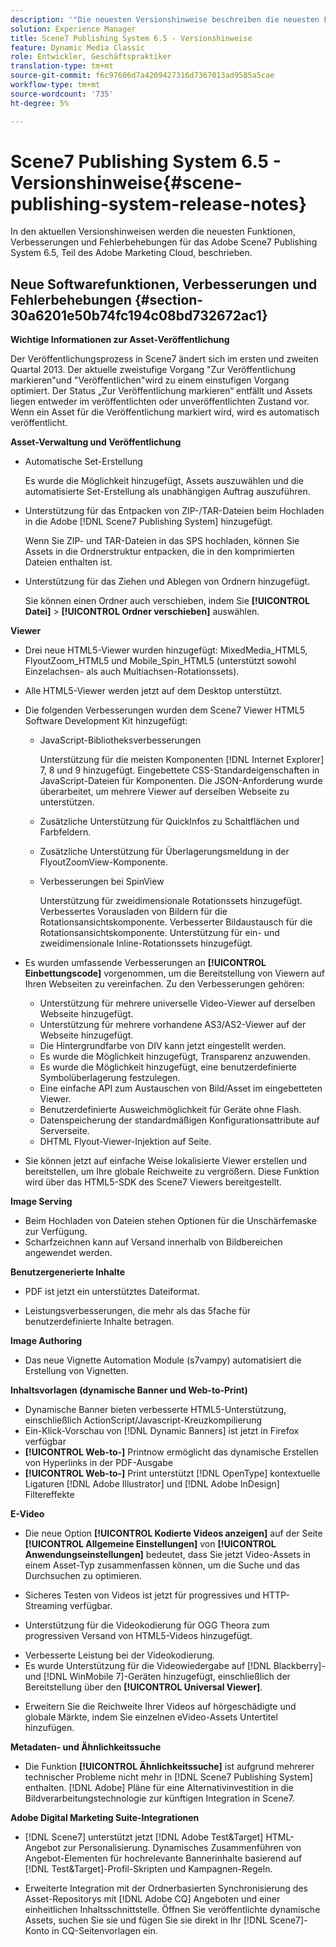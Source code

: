 ```yaml
---
description: '"Die neuesten Versionshinweise beschreiben die neuesten Funktionen, Verbesserungen und Fehlerbehebungen für Adobe Scene7 Publishing System 6.5, Teil der Adobe Experience Manager-Lösung in der Adobe Marketing Cloud."'
solution: Experience Manager
title: Scene7 Publishing System 6.5 - Versionshinweise
feature: Dynamic Media Classic
role: Entwickler, Geschäftspraktiker
translation-type: tm+mt
source-git-commit: f6c97606d7a4209427316d7367013ad9585a5cae
workflow-type: tm+mt
source-wordcount: '735'
ht-degree: 5%

---
```



# Scene7 Publishing System 6.5 - Versionshinweise{#scene-publishing-system-release-notes}

In den aktuellen Versionshinweisen werden die neuesten Funktionen, Verbesserungen und Fehlerbehebungen für das Adobe Scene7 Publishing System 6.5, Teil des Adobe Marketing Cloud, beschrieben.

## Neue Softwarefunktionen, Verbesserungen und Fehlerbehebungen {#section-30a6201e50b74fc194c08bd732672ac1}

**Wichtige Informationen zur Asset-Veröffentlichung**

Der Veröffentlichungsprozess in Scene7 ändert sich im ersten und zweiten Quartal 2013. Der aktuelle zweistufige Vorgang &quot;Zur Veröffentlichung markieren&quot;und &quot;Veröffentlichen&quot;wird zu einem einstufigen Vorgang optimiert. Der Status „Zur Veröffentlichung markieren“ entfällt und Assets liegen entweder im veröffentlichten oder unveröffentlichten Zustand vor. Wenn ein Asset für die Veröffentlichung markiert wird, wird es automatisch veröffentlicht. 

**Asset-Verwaltung und Veröffentlichung**

* Automatische Set-Erstellung

   Es wurde die Möglichkeit hinzugefügt, Assets auszuwählen und die automatisierte Set-Erstellung als unabhängigen Auftrag auszuführen.
* Unterstützung für das Entpacken von ZIP-/TAR-Dateien beim Hochladen in die Adobe [!DNL Scene7 Publishing System] hinzugefügt.

   Wenn Sie ZIP- und TAR-Dateien in das SPS hochladen, können Sie Assets in die Ordnerstruktur entpacken, die in den komprimierten Dateien enthalten ist.

* Unterstützung für das Ziehen und Ablegen von Ordnern hinzugefügt.

   Sie können einen Ordner auch verschieben, indem Sie **[!UICONTROL Datei]** > **[!UICONTROL Ordner verschieben]** auswählen.

**Viewer**

* Drei neue HTML5-Viewer wurden hinzugefügt: MixedMedia_HTML5, FlyoutZoom_HTML5 und Mobile_Spin_HTML5 (unterstützt sowohl Einzelachsen- als auch Multiachsen-Rotationssets).

<!-- 
  [More information](http://help.adobe.com/en_US/scene7/using/WS6E593DEA-7D81-4cd6-84B0-85E8BB274176.html#WS1c46793299cf21d77e926d1613177f0a020-8000.html).  -->
* Alle HTML5-Viewer werden jetzt auf dem Desktop unterstützt.

<!--   [More information](http://help.adobe.com/en_US/scene7/using/WS6E593DEA-7D81-4cd6-84B0-85E8BB274176.html#WS1c46793299cf21d77e926d1613177f0a020-8000.html). -->
* Die folgenden Verbesserungen wurden dem Scene7 Viewer HTML5 Software Development Kit hinzugefügt:

   * JavaScript-Bibliotheksverbesserungen

      Unterstützung für die meisten Komponenten [!DNL Internet Explorer] 7, 8 und 9 hinzugefügt. Eingebettete CSS-Standardeigenschaften in JavaScript-Dateien für Komponenten. Die JSON-Anforderung wurde überarbeitet, um mehrere Viewer auf derselben Webseite zu unterstützen.

   * Zusätzliche Unterstützung für QuickInfos zu Schaltflächen und Farbfeldern.
   * Zusätzliche Unterstützung für Überlagerungsmeldung in der FlyoutZoomView-Komponente.
   * Verbesserungen bei SpinView

      Unterstützung für zweidimensionale Rotationssets hinzugefügt. Verbessertes Vorausladen von Bildern für die Rotationsansichtskomponente. Verbesserter Bildaustausch für die Rotationsansichtskomponente. Unterstützung für ein- und zweidimensionale Inline-Rotationssets hinzugefügt.

* Es wurden umfassende Verbesserungen an **[!UICONTROL Einbettungscode]** vorgenommen, um die Bereitstellung von Viewern auf Ihren Webseiten zu vereinfachen. Zu den Verbesserungen gehören:

   * Unterstützung für mehrere universelle Video-Viewer auf derselben Webseite hinzugefügt.
   * Unterstützung für mehrere vorhandene AS3/AS2-Viewer auf der Webseite hinzugefügt.
   * Die Hintergrundfarbe von DIV kann jetzt eingestellt werden.
   * Es wurde die Möglichkeit hinzugefügt, Transparenz anzuwenden.
   * Es wurde die Möglichkeit hinzugefügt, eine benutzerdefinierte Symbolüberlagerung festzulegen.
   * Eine einfache API zum Austauschen von Bild/Asset im eingebetteten Viewer.
   * Benutzerdefinierte Ausweichmöglichkeit für Geräte ohne Flash.
   * Datenspeicherung der standardmäßigen Konfigurationsattribute auf Serverseite.
   * DHTML Flyout-Viewer-Injektion auf Seite.

* Sie können jetzt auf einfache Weise lokalisierte Viewer erstellen und bereitstellen, um Ihre globale Reichweite zu vergrößern. Diese Funktion wird über das HTML5-SDK des Scene7 Viewers bereitgestellt.

**Image Serving**

* Beim Hochladen von Dateien stehen Optionen für die Unschärfemaske zur Verfügung.
* Scharfzeichnen kann auf Versand innerhalb von Bildbereichen angewendet werden.

**Benutzergenerierte Inhalte**

* PDF ist jetzt ein unterstütztes Dateiformat.

<!--   [More information](http://help.adobe.com/en_US/scene7/using/WSe8b0455615e2dc47-2df907a712f31201b35-8000.html).  -->
* Leistungsverbesserungen, die mehr als das 5fache für benutzerdefinierte Inhalte betragen.

**Image Authoring**

* Das neue Vignette Automation Module (s7vampy) automatisiert die Erstellung von Vignetten.

**Inhaltsvorlagen (dynamische Banner und Web-to-Print)**

* Dynamische Banner bieten verbesserte HTML5-Unterstützung, einschließlich ActionScript/Javascript-Kreuzkompilierung
* Ein-Klick-Vorschau von [!DNL Dynamic Banners] ist jetzt in Firefox verfügbar
* **[!UICONTROL Web-to-]** Printnow ermöglicht das dynamische Erstellen von Hyperlinks in der PDF-Ausgabe
* **[!UICONTROL Web-to-]** Print unterstützt  [!DNL OpenType] kontextuelle Ligaturen  [!DNL Adobe Illustrator] und  [!DNL Adobe InDesign] Filtereffekte

**E-Video**

* Die neue Option **[!UICONTROL Kodierte Videos anzeigen]** auf der Seite **[!UICONTROL Allgemeine Einstellungen]** von **[!UICONTROL Anwendungseinstellungen]** bedeutet, dass Sie jetzt Video-Assets in einem Asset-Typ zusammenfassen können, um die Suche und das Durchsuchen zu optimieren.

<!--   [More information](http://help.adobe.com/en_US/scene7/using/WSCCBA9D3A-06A3-4f29-AF6B-36CBB2A655F1.html).  -->

* Sicheres Testen von Videos ist jetzt für progressives und HTTP-Streaming verfügbar.

<!--   [More information](http://help.adobe.com/en_US/scene7/using/WSd968ca97bf01df72-5efde3a123268dd80f5-8000.html). -->
* Unterstützung für die Videokodierung für OGG Theora zum progressiven Versand von HTML5-Videos hinzugefügt.

<!--   [More information](http://help.adobe.com/en_US/scene7/using/WSE86ACF2B-BD50-4c48-A1D7-9CD4405B62D0.html#WS1c46793299cf21d7-39fae9c1131ba8968f7-7fff.html). -->
* Verbesserte Leistung bei der Videokodierung.
* Es wurde Unterstützung für die Videowiedergabe auf [!DNL Blackberry]- und [!DNL WinMobile 7]-Geräten hinzugefügt, einschließlich der Bereitstellung über den **[!UICONTROL Universal Viewer]**.

<!--   [More information](http://help.adobe.com/en_US/scene7/using/WS6E593DEA-7D81-4cd6-84B0-85E8BB274176.html#WS1c46793299cf21d77e926d1613177f0a020-8000.html) or the [eVideo chapter](http://help.adobe.com/en_US/scene7/using/WS53492AE1-6029-45d8-BF80-F4B5CF33EB08.html). -->

* Erweitern Sie die Reichweite Ihrer Videos auf hörgeschädigte und globale Märkte, indem Sie einzelnen eVideo-Assets Untertitel hinzufügen.

<!--   See [More information](http://help.adobe.com/en_US/scene7/using/WS98ca2e6790647c06-6f6f53e137b959f094-8000.html). -->

**Metadaten- und Ähnlichkeitssuche**

* Die Funktion **[!UICONTROL Ähnlichkeitssuche]** ist aufgrund mehrerer technischer Probleme nicht mehr in [!DNL Scene7 Publishing System] enthalten. [!DNL Adobe] Pläne für eine Alternativinvestition in die Bildverarbeitungstechnologie zur künftigen Integration in Scene7.

**Adobe Digital Marketing Suite-Integrationen**

* [!DNL Scene7] unterstützt jetzt  [!DNL Adobe Test&Target] HTML-Angebot zur Personalisierung. Dynamisches Zusammenführen von Angebot-Elementen für hochrelevante Bannerinhalte basierend auf [!DNL Test&Target]-Profil-Skripten und Kampagnen-Regeln.

* Erweiterte Integration mit der Ordnerbasierten Synchronisierung des Asset-Repositorys mit [!DNL Adobe CQ] Angeboten und einer einheitlichen Inhaltsschnittstelle. Öffnen Sie veröffentlichte dynamische Assets, suchen Sie sie und fügen Sie sie direkt in Ihr [!DNL Scene7]-Konto in CQ-Seitenvorlagen ein.

